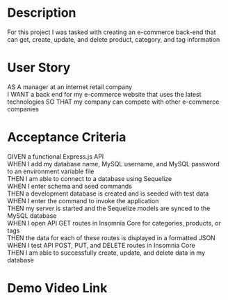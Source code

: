 # Description

For this project I was tasked with creating an e-commerce back-end that can get, create, update, and delete product, category, and tag information

# User Story

AS A manager at an internet retail company  
I WANT a back end for my e-commerce website that uses the latest technologies
SO THAT my company can compete with other e-commerce companies

# Acceptance Criteria

GIVEN a functional Express.js API  
WHEN I add my database name, MySQL username, and MySQL password to an environment variable file  
THEN I am able to connect to a database using Sequelize  
WHEN I enter schema and seed commands  
THEN a development database is created and is seeded with test data  
WHEN I enter the command to invoke the application  
THEN my server is started and the Sequelize models are synced to the MySQL database  
WHEN I open API GET routes in Insomnia Core for categories, products, or tags  
THEN the data for each of these routes is displayed in a formatted JSON  
WHEN I test API POST, PUT, and DELETE routes in Insomnia Core  
THEN I am able to successfully create, update, and delete data in my database

# Demo Video Link
